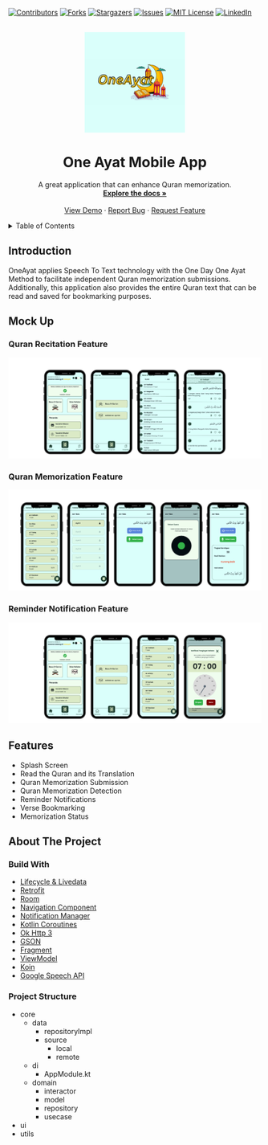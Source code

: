 [![Contributors][contributors-shield]][contributors-url]
[![Forks][forks-shield]][forks-url]
[![Stargazers][stars-shield]][stars-url]
[![Issues][issues-shield]][issues-url]
[![MIT License][license-shield]][license-url]
[![LinkedIn][linkedin-shield]][linkedin-url]

<!-- PROJECT LOGO -->
<br />
<div align="center">
  <a href="https://github.com/acalapatih/OneAyat_mobileApp">
    <img src="image/oneAyat_logo.png" alt="Logo" width="200" height="200">
  </a>

  <h1 align="center">One Ayat Mobile App</h3>

  <p align="center">
    A great application that can enhance Quran memorization.
    <br />
    <a href="https://github.com/acalapatih/OneAyat_mobileApp"><strong>Explore the docs »</strong></a>
    <br />
    <br />
    <a href="https://github.com/acalapatih/OneAyat_mobileApp">View Demo</a>
    ·
    <a href="https://github.com/acalapatih/OneAyat_mobileApp/issues">Report Bug</a>
    ·
    <a href="https://github.com/acalapatih/OneAyat_mobileApp/issues">Request Feature</a>
  </p>
</div>

<!-- TABLE OF CONTENTS -->
<details>
  <summary>Table of Contents</summary>
  <ol>
    <li><a href="#introduction">Introduction</a></li>
    <li><a href="#mock-up">Mock Up</a></li>
    <li><a href="#features">Features</a></li>
    <li>
      <a href="#about-the-project">About The Project</a>
      <ul>
        <li><a href="#build-with">Build With</a></li>
        <li><a href="#project-structure">Project Structure</a></li>
      </ul>
    </li>
  </ol>
</details>

## Introduction
OneAyat applies Speech To Text technology with the One Day One Ayat Method to facilitate independent Quran memorization submissions. Additionally, this application also provides the entire Quran text that can be read and saved for bookmarking purposes.

## Mock Up
### Quran Recitation Feature
<img src="image/baca_quran.png" alt="Quran Recitation Feature">

### Quran Memorization Feature
<img src="image/hafalan_quran.png" alt="Quran Memorization Feature">

### Reminder Notification Feature
<img src="image/notifikasi_pengingat.png" alt="Reminder Notification Feature">

## Features
- Splash Screen
- Read the Quran and its Translation
- Quran Memorization Submission
- Quran Memorization Detection
- Reminder Notifications
- Verse Bookmarking
- Memorization Status
 
## About The Project
### Build With
- [Lifecycle & Livedata](https://developer.android.com/guide/components/activities/activity-lifecycle?hl=id)
- [Retrofit](https://square.github.io/retrofit/)
- [Room](https://developer.android.com/codelabs/android-room-with-a-view-kotlin)
- [Navigation Component](https://developer.android.com/guide/navigation/get-started)
- [Notification Manager](https://developer.android.com/reference/android/app/NotificationManager)
- [Kotlin Coroutines](https://www.googleadservices.com/pagead/aclk?sa=L&ai=DChcSEwiU2bPz88f_AhXVk2YCHXdgDDMYABAAGgJzbQ&ohost=www.google.com&cid=CAESbOD2gWGIEaIzh7xPUOGICyK2tbXIr0QUhhlGSrurjKcD6swxwpKj-7IrQ9_iwmDhml1_P_z6seVQZZNvkJ-fiMxTpf1xONyVn40ucS143xA8HR8Y35CCv_06CgyhYufQQc6JFf2g1WPjknZFow&sig=AOD64_1YR8UhDwd6LH3WrvCacezcHvoFUw&q&adurl&ved=2ahUKEwiUqKzz88f_AhUT7TgGHSukAJEQ0Qx6BAgIEAE)
- [Ok Http 3](https://square.github.io/okhttp/)
- [GSON](https://github.com/google/gson)
- [Fragment](https://developer.android.com/guide/fragments?hl=id)
- [ViewModel](https://developer.android.com/topic/libraries/architecture/viewmodel?hl=id)
- [Koin](https://insert-koin.io/)
- [Google Speech API](https://cloud.google.com/speech-to-text)

### Project Structure
- core
  - data
    - repositoryImpl
    - source
      - local
      - remote
  - di
    - AppModule.kt
  - domain
    - interactor
    - model
    - repository
    - usecase
- ui
- utils

<!-- MARKDOWN LINKS & IMAGES -->
<!-- https://www.markdownguide.org/basic-syntax/#reference-style-links -->
[contributors-shield]: https://img.shields.io/github/contributors/acalapatih/OneAyat_mobileApp.svg?style=for-the-badge
[contributors-url]: https://github.com/acalapatih/OneAyat_mobileApp/graphs/contributors
[forks-shield]: https://img.shields.io/github/forks/acalapatih/OneAyat_mobileApp.svg?style=for-the-badge
[forks-url]:https://github.com/acalapatih/OneAyat_mobileApp/network/members
[stars-shield]: https://img.shields.io/github/stars/acalapatih/OneAyat_mobileApp.svg?style=for-the-badge
[stars-url]: https://github.com/acalapatih/OneAyat_mobileApp/stargazers
[issues-shield]: https://img.shields.io/github/issues/acalapatih/OneAyat_mobileApp.svg?style=for-the-badge
[issues-url]: https://github.com/acalapatih/OneAyat_mobileApp/issues
[license-shield]: https://img.shields.io/github/license/acalapatih/MobilePQI_mobileApp.svg?style=for-the-badge
[license-url]: https://github.com/acalapatih/OneAyat_mobileApp/blob/main/LICENSE
[linkedin-shield]: https://img.shields.io/badge/-LinkedIn-black.svg?style=for-the-badge&logo=linkedin&colorB=555
[linkedin-url]: https://linkedin.com/in/amir-acalapati-henry
